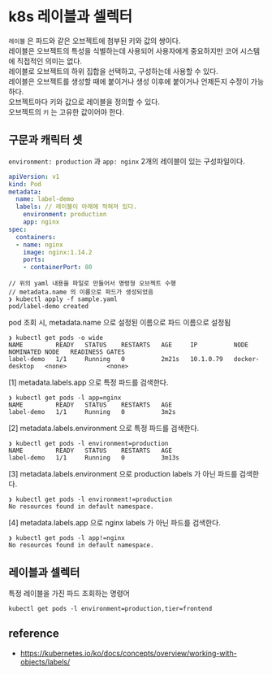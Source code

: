 # k8s 레이블과 셀렉터
`레이블` 은 파드와 같은 오브젝트에 첨부된 키와 값의 쌍이다.   
레이블은 오브젝트의 특성을 식별하는데 사용되어 사용자에게 중요하지만 코어 시스템에 직접적인 의미는 없다.   
레이블로 오브젝트의 하위 집합을 선택하고, 구성하는데 사용할 수 있다.   
레이블은 오브젝트를 생성할 때에 붙이거나 생성 이후에 붙이거나 언제든지 수정이 가능하다.   
오브젝트마다 키와 값으로 레이블을 정의할 수 있다.   
오브젝트의 `키` 는 고유한 값이어야 한다.

## 구문과 캐릭터 셋
`environment: production` 과 `app: nginx` 2개의 레이블이 있는 구성파일이다.
```yaml
apiVersion: v1
kind: Pod
metadata:
  name: label-demo
  labels: // 레이블이 아래에 적혀져 있다.
    environment: production
    app: nginx
spec:
  containers:
  - name: nginx
    image: nginx:1.14.2
    ports:
    - containerPort: 80
```

```shell
// 위의 yaml 내용을 파일로 만들어서 명령형 오브젝트 수행
// metadata.name 의 이름으로 파드가 생성되었음
❯ kubectl apply -f sample.yaml
pod/label-demo created
```

pod 조회 시, metadata.name 으로 설정된 이름으로 파드 이름으로 설정됨
```shell
❯ kubectl get pods -o wide
NAME         READY   STATUS    RESTARTS   AGE     IP          NODE             NOMINATED NODE   READINESS GATES
label-demo   1/1     Running   0          2m21s   10.1.0.79   docker-desktop   <none>           <none>
```
  
[1] metadata.labels.app 으로 특정 파드를 검색한다.
```
❯ kubectl get pods -l app=nginx
NAME         READY   STATUS    RESTARTS   AGE
label-demo   1/1     Running   0          3m2s
```
  
[2] metadata.labels.environment 으로 특정 파드를 검색한다.
```
❯ kubectl get pods -l environment=production
NAME         READY   STATUS    RESTARTS   AGE
label-demo   1/1     Running   0          3m13s
```

[3] metadata.labels.environment 으로 production labels 가 아닌 파드를 검색한다.
```
❯ kubectl get pods -l environment!=production
No resources found in default namespace.
```

[4] metadata.labels.app 으로 nginx labels 가 아닌 파드를 검색한다.
```
❯ kubectl get pods -l app!=nginx
No resources found in default namespace.
```

## 레이블과 셀렉터
특정 레이블을 가진 파드 조회하는 명령어
```shell
kubectl get pods -l environment=production,tier=frontend
```

## reference
* https://kubernetes.io/ko/docs/concepts/overview/working-with-objects/labels/
